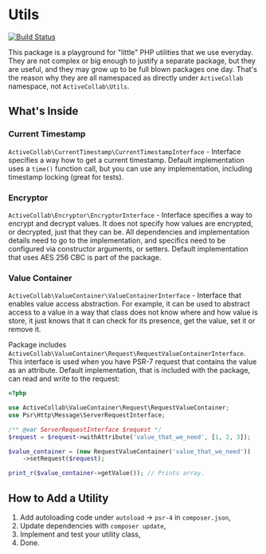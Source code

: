 # Utils

[![Build Status](https://travis-ci.org/activecollab/utils.svg?branch=master)](https://travis-ci.org/activecollab/utils)

This package is a playground for "little" PHP utilities that we use everyday. They are not complex or big enough to justify a separate package, but they are useful, and they may grow up to be full blown packages one day. That's the reason why they are all namespaced as directly under `ActiveCollab` namespace, not `ActiveCollab\Utils`.

## What's Inside

### Current Timestamp

`ActiveCollab\CurrentTimestamp\CurrentTimestampInterface` - Interface specifies a way how to get a current timestamp. Default implementation uses a `time()` function call, but you can use any implementation, including timestamp locking (great for tests).
 
### Encryptor
 
`ActiveCollab\Encryptor\EncryptorInterface` - Interface specifies a way to encrypt and decrypt values. It does not specify how values are encrypted, or decrypted, just that they can be. All dependencies and implementation details need to go to the implementation, and specifics need to be configured via constructor arguments, or setters. Default implementation that uses AES 256 CBC is part of the package.

### Value Container

`ActiveCollab\ValueContainer\ValueContainerInterface` - Interface that enables value access abstraction. For example, it can be used to abstract access to a value in a way that class does not know where and how value is store, it just knows that it can check for its presence, get the value, set it or remove it.

Package includes `ActiveCollab\ValueContainer\Request\RequestValueContainerInterface`. This interface is used when you have PSR-7 request that contains the value as an attribute. Default implementation, that is included with the package, can read and write to the request:
 
```php
<?php

use ActiveCollab\ValueContainer\Request\RequestValueContainer;
use Psr\Http\Message\ServerRequestInterface;

/** @var ServerRequestInterface $request */
$request = $request->withAttribute('value_that_we_need', [1, 2, 3]);

$value_container = (new RequestValueContainer('value_that_we_need'))
    ->setRequest($request);

print_r($value_container->getValue()); // Prints array.
```

## How to Add a Utility

1. Add autoloading code under `autoload` -> `psr-4` in `composer.json`,
1. Update dependencies with `composer update`,
1. Implement and test your utility class,
1. Done.
